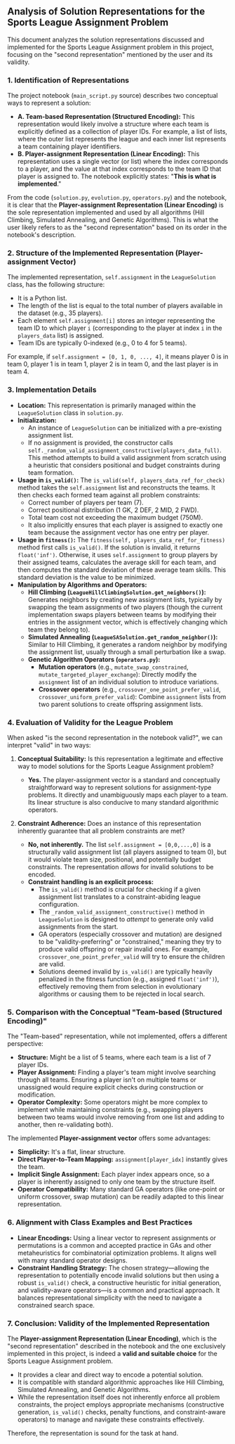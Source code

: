## Analysis of Solution Representations for the Sports League Assignment Problem

This document analyzes the solution representations discussed and implemented for the Sports League Assignment problem in this project, focusing on the "second representation" mentioned by the user and its validity.

### 1. Identification of Representations

The project notebook (`main_script.py` source) describes two conceptual ways to represent a solution:

*   **A. Team-based Representation (Structured Encoding):** This representation would likely involve a structure where each team is explicitly defined as a collection of player IDs. For example, a list of lists, where the outer list represents the league and each inner list represents a team containing player identifiers.
*   **B. Player-assignment Representation (Linear Encoding):** This representation uses a single vector (or list) where the index corresponds to a player, and the value at that index corresponds to the team ID that player is assigned to. The notebook explicitly states: "**This is what is implemented**."

From the code (`solution.py`, `evolution.py`, `operators.py`) and the notebook, it is clear that the **Player-assignment Representation (Linear Encoding)** is the sole representation implemented and used by all algorithms (Hill Climbing, Simulated Annealing, and Genetic Algorithms). This is what the user likely refers to as the "second representation" based on its order in the notebook's description.

### 2. Structure of the Implemented Representation (Player-assignment Vector)

The implemented representation, `self.assignment` in the `LeagueSolution` class, has the following structure:

*   It is a Python list.
*   The length of the list is equal to the total number of players available in the dataset (e.g., 35 players).
*   Each element `self.assignment[i]` stores an integer representing the team ID to which player `i` (corresponding to the player at index `i` in the `players_data` list) is assigned.
*   Team IDs are typically 0-indexed (e.g., 0 to 4 for 5 teams).

For example, if `self.assignment = [0, 1, 0, ..., 4]`, it means player 0 is in team 0, player 1 is in team 1, player 2 is in team 0, and the last player is in team 4.

### 3. Implementation Details

*   **Location:** This representation is primarily managed within the `LeagueSolution` class in `solution.py`.
*   **Initialization:**
    *   An instance of `LeagueSolution` can be initialized with a pre-existing assignment list.
    *   If no assignment is provided, the constructor calls `self._random_valid_assignment_constructive(players_data_full)`. This method attempts to build a valid assignment from scratch using a heuristic that considers positional and budget constraints during team formation.
*   **Usage in `is_valid()`:** The `is_valid(self, players_data_ref_for_check)` method takes the `self.assignment` list and reconstructs the teams. It then checks each formed team against all problem constraints:
    *   Correct number of players per team (7).
    *   Correct positional distribution (1 GK, 2 DEF, 2 MID, 2 FWD).
    *   Total team cost not exceeding the maximum budget (750M).
    *   It also implicitly ensures that each player is assigned to exactly one team because the assignment vector has one entry per player.
*   **Usage in `fitness()`:** The `fitness(self, players_data_ref_for_fitness)` method first calls `is_valid()`. If the solution is invalid, it returns `float('inf')`. Otherwise, it uses `self.assignment` to group players by their assigned teams, calculates the average skill for each team, and then computes the standard deviation of these average team skills. This standard deviation is the value to be minimized.
*   **Manipulation by Algorithms and Operators:**
    *   **Hill Climbing (`LeagueHillClimbingSolution.get_neighbors()`):** Generates neighbors by creating new assignment lists, typically by swapping the team assignments of two players (though the current implementation swaps players between teams by modifying their entries in the assignment vector, which is effectively changing which team they belong to).
    *   **Simulated Annealing (`LeagueSASolution.get_random_neighbor()`):** Similar to Hill Climbing, it generates a random neighbor by modifying the assignment list, usually through a small perturbation like a swap.
    *   **Genetic Algorithm Operators (`operators.py`):**
        *   **Mutation operators** (e.g., `mutate_swap_constrained`, `mutate_targeted_player_exchange`): Directly modify the `assignment` list of an individual solution to introduce variations.
        *   **Crossover operators** (e.g., `crossover_one_point_prefer_valid`, `crossover_uniform_prefer_valid`): Combine `assignment` lists from two parent solutions to create offspring assignment lists.

### 4. Evaluation of Validity for the League Problem

When asked "is the second representation in the notebook valid?", we can interpret "valid" in two ways:

1.  **Conceptual Suitability:** Is this representation a legitimate and effective way to model solutions for the Sports League Assignment problem?
    *   **Yes.** The player-assignment vector is a standard and conceptually straightforward way to represent solutions for assignment-type problems. It directly and unambiguously maps each player to a team. Its linear structure is also conducive to many standard algorithmic operators.

2.  **Constraint Adherence:** Does an instance of this representation inherently guarantee that all problem constraints are met?
    *   **No, not inherently.** The list `self.assignment = [0,0,...,0]` is a structurally valid assignment list (all players assigned to team 0), but it would violate team size, positional, and potentially budget constraints. The representation *allows* for invalid solutions to be encoded.
    *   **Constraint handling is an explicit process:**
        *   The `is_valid()` method is crucial for checking if a given assignment list translates to a constraint-abiding league configuration.
        *   The `_random_valid_assignment_constructive()` method in `LeagueSolution` is designed to *attempt* to generate only valid assignments from the start.
        *   GA operators (especially crossover and mutation) are designed to be "validity-preferring" or "constrained," meaning they try to produce valid offspring or repair invalid ones. For example, `crossover_one_point_prefer_valid` will try to ensure the children are valid.
        *   Solutions deemed invalid by `is_valid()` are typically heavily penalized in the fitness function (e.g., assigned `float('inf')`), effectively removing them from selection in evolutionary algorithms or causing them to be rejected in local search.

### 5. Comparison with the Conceptual "Team-based (Structured Encoding)"

The "Team-based" representation, while not implemented, offers a different perspective:

*   **Structure:** Might be a list of 5 teams, where each team is a list of 7 player IDs.
*   **Player Assignment:** Finding a player's team might involve searching through all teams. Ensuring a player isn't on multiple teams or unassigned would require explicit checks during construction or modification.
*   **Operator Complexity:** Some operators might be more complex to implement while maintaining constraints (e.g., swapping players between two teams would involve removing from one list and adding to another, then re-validating both).

The implemented **Player-assignment vector** offers some advantages:

*   **Simplicity:** It's a flat, linear structure.
*   **Direct Player-to-Team Mapping:** `assignment[player_idx]` instantly gives the team.
*   **Implicit Single Assignment:** Each player index appears once, so a player is inherently assigned to only one team by the structure itself.
*   **Operator Compatibility:** Many standard GA operators (like one-point or uniform crossover, swap mutation) can be readily adapted to this linear representation.

### 6. Alignment with Class Examples and Best Practices

*   **Linear Encodings:** Using a linear vector to represent assignments or permutations is a common and accepted practice in GAs and other metaheuristics for combinatorial optimization problems. It aligns well with many standard operator designs.
*   **Constraint Handling Strategy:** The chosen strategy—allowing the representation to potentially encode invalid solutions but then using a robust `is_valid()` check, a constructive heuristic for initial generation, and validity-aware operators—is a common and practical approach. It balances representational simplicity with the need to navigate a constrained search space.

### 7. Conclusion: Validity of the Implemented Representation

The **Player-assignment Representation (Linear Encoding)**, which is the "second representation" described in the notebook and the one exclusively implemented in this project, is indeed a **valid and suitable choice** for the Sports League Assignment problem.

*   It provides a clear and direct way to encode a potential solution.
*   It is compatible with standard algorithmic approaches like Hill Climbing, Simulated Annealing, and Genetic Algorithms.
*   While the representation itself does not inherently enforce all problem constraints, the project employs appropriate mechanisms (constructive generation, `is_valid()` checks, penalty functions, and constraint-aware operators) to manage and navigate these constraints effectively.

Therefore, the representation is sound for the task at hand.
